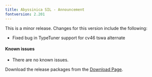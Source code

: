 ```yaml
---
title: Abyssinica SIL - Announcement
fontversion: 2.201
---
```


This is a minor release. Changes for this version include the following:

- Fixed bug in TypeTuner support for cv46 tswa alternate

#### Known issues

- There are no known issues.

Download the release packages from the [Download Page](https://software.sil.org/abyssinica/download/).